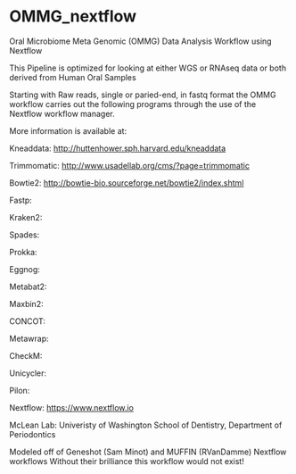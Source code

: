 # OMMG_nextflow
Oral Microbiome Meta Genomic (OMMG) Data Analysis Workflow using Nextflow

This Pipeline is optimized for looking at either WGS or RNAseq data or both derived from Human Oral Samples

Starting with Raw reads, single or paried-end, in fastq format the OMMG workflow carries out the following programs through the use of the Nextflow workflow manager.

More information is available at: 

Kneaddata: http://huttenhower.sph.harvard.edu/kneaddata

Trimmomatic: http://www.usadellab.org/cms/?page=trimmomatic

Bowtie2: http://bowtie-bio.sourceforge.net/bowtie2/index.shtml

Fastp:

Kraken2:

Spades:

Prokka:

Eggnog:

Metabat2:

Maxbin2:

CONCOT:

Metawrap:

CheckM:

Unicycler:

Pilon:


Nextflow: https://www.nextflow.io

McLean Lab: Univeristy of Washington School of Dentistry, Department of Periodontics


Modeled off of Geneshot (Sam Minot) and MUFFIN (RVanDamme) Nextflow workflows
Without their brilliance this workflow would not exist!

